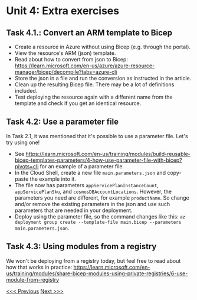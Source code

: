 # Unit 4: Extra exercises

## Task 4.1.: Convert an ARM template to Bicep
- Create a resource in Azure without using Bicep (e.g. through the portal).
- View the resource's ARM (json) template.
- Read about how to convert from json to Bicep: https://learn.microsoft.com/en-us/azure/azure-resource-manager/bicep/decompile?tabs=azure-cli
- Store the json in a file and run the conversion as instructed in the article.
- Clean up the resulting Bicep file. There may be a lot of definitions included.
- Test deploying the resource again with a different name from the template and check if you get an identical resource.

## Task 4.2: Use a parameter file

In Task 2.1, it was mentioned that it's possible to use a parameter file. Let's try using one!

- See https://learn.microsoft.com/en-us/training/modules/build-reusable-bicep-templates-parameters/4-how-use-parameter-file-with-bicep?pivots=cli for an example of a parameter file.
- In the Cloud Shell, create a new file `main.parameters.json` and copy-paste the example into it.
- The file now has parameters `appServicePlanInstanceCount`, `appServicePlanSku`, and `cosmosDBAccountLocations`. However, the parameters you need are different, for example `productName`. So change and/or remove the existing parameters in the json and use such parameters that are needed in your deployment.
- Deploy using the parameter file, so the command changes like this: `az deployment group create --template-file main.bicep --parameters main.parameters.json`.

## Task 4.3: Using modules from a registry

We won't be deploying from a registry today, but feel free to read about how that works in practice: https://learn.microsoft.com/en-us/training/modules/share-bicep-modules-using-private-registries/6-use-module-from-registry

[<<< Previous](https://github.com/mikkokallio/bicep-workshop/blob/main/docs/unit_3.md) [Next >>>](https://github.com/mikkokallio/bicep-workshop/blob/main/README.md)

